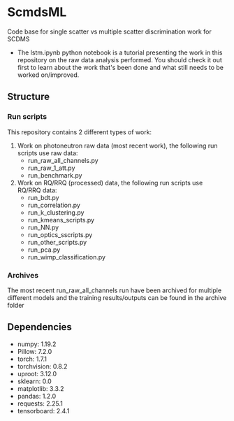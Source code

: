 # ScmdsML
Code base for single scatter vs multiple scatter discrimination work for SCDMS

- The lstm.ipynb python notebook is a tutorial presenting the work in this repository on the raw data analysis performed. You should check it out first to learn about the work that's been done and what still needs to be worked on/improved.

## Structure
### Run scripts
This repository contains 2 different types of work:
1. Work on photoneutron raw data (most recent work), the following run scripts use raw data:
   - run_raw_all_channels.py
   - run_raw_1_att.py
   - run_benchmark.py
2. Work on RQ/RRQ (processed) data, the following run scripts use RQ/RRQ data: 
   - run_bdt.py
   - run_correlation.py
   - run_k_clustering.py
   - run_kmeans_scripts.py
   - run_NN.py
   - run_optics_sscripts.py
   - run_other_scripts.py
   - run_pca.py
   - run_wimp_classification.py
### Archives
The most recent run_raw_all_channels run have been archived for multiple different models and the training results/outputs can be found in the archive folder

## Dependencies 
- numpy: 1.19.2
- Pillow: 7.2.0
- torch: 1.7.1
- torchvision: 0.8.2
- uproot: 3.12.0
- sklearn: 0.0
- matplotlib: 3.3.2
- pandas: 1.2.0
- requests: 2.25.1
- tensorboard: 2.4.1
